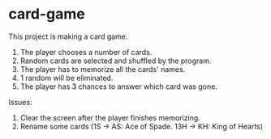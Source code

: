 # card-game
This project is making a card game.
1. The player chooses a number of cards.
2. Random cards are selected and shuffled by the program.
3. The player has to memorize all the cards' names.
4. 1 random will be eliminated.
5. The player has 3 chances to answer which card was gone.

Issues:
1. Clear the screen after the player finishes memorizing.
2. Rename some cards (1S -> AS: Ace of Spade. 13H -> KH: King of Hearts)
